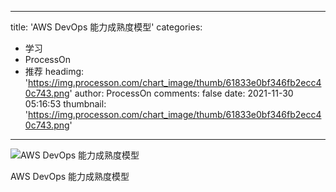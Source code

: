 
---
title: 'AWS DevOps 能力成熟度模型'
categories: 
 - 学习
 - ProcessOn
 - 推荐
headimg: 'https://img.processon.com/chart_image/thumb/61833e0bf346fb2ecc40c743.png'
author: ProcessOn
comments: false
date: 2021-11-30 05:16:53
thumbnail: 'https://img.processon.com/chart_image/thumb/61833e0bf346fb2ecc40c743.png'
---

<div>   
<img class="thumb" alt="AWS DevOps 能力成熟度模型" src="https://img.processon.com/chart_image/thumb/61833e0bf346fb2ecc40c743.png" referrerpolicy="no-referrer">
<p>AWS DevOps 能力成熟度模型</p>  
</div>
            